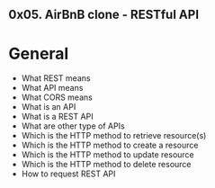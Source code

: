 ## 0x05. AirBnB clone - RESTful API

# General

 - What REST means
 - What API means
 - What CORS means
 - What is an API
 - What is a REST API
 - What are other type of APIs
 - Which is the HTTP method to retrieve resource(s)
 - Which is the HTTP method to create a resource
 - Which is the HTTP method to update resource
 - Which is the HTTP method to delete resource
 - How to request REST API

